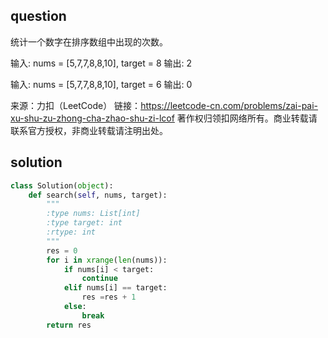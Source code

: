 

## question
统计一个数字在排序数组中出现的次数。


输入: nums = [5,7,7,8,8,10], target = 8
输出: 2

输入: nums = [5,7,7,8,8,10], target = 6
输出: 0

来源：力扣（LeetCode）
链接：https://leetcode-cn.com/problems/zai-pai-xu-shu-zu-zhong-cha-zhao-shu-zi-lcof
著作权归领扣网络所有。商业转载请联系官方授权，非商业转载请注明出处。


## solution
```py
class Solution(object):
    def search(self, nums, target):
        """
        :type nums: List[int]
        :type target: int
        :rtype: int
        """
        res = 0
        for i in xrange(len(nums)):
            if nums[i] < target:
                continue
            elif nums[i] == target:
                res =res + 1
            else:
                break
        return res
```